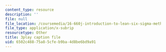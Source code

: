 ```yaml
---
content_type: resource
description: ''
file: null
file_location: /coursemedia/16-660j-introduction-to-lean-six-sigma-methods-january-iap-2012/6502c48875a85cfeb9ba4d8be6bd9a91_8RlA0D6cjDc.vtt
file_type: application/x-subrip
resourcetype: Other
title: 3play caption file
uid: 6502c488-75a8-5cfe-b9ba-4d8be6bd9a91
---
```

